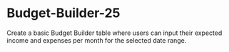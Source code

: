 # Budget-Builder-25
Create a basic Budget Builder table where users can input their expected income and expenses per month for the selected date range.
